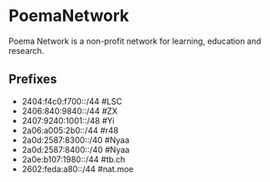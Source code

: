 # PoemaNetwork
Poema Network is a non-profit network for learning, education and research.

## Prefixes
* 2404:f4c0:f700::/44 #LSC
* 2406:840:9840::/44 #ZX
* 2407:9240:1001::/48 #Yi
* 2a06:a005:2b0::/44 #r48
* 2a0d:2587:8300::/40 #Nyaa
* 2a0d:2587:8400::/40 #Nyaa
* 2a0e:b107:1980::/44 #tb.ch
* 2602:feda:a80::/44 #nat.moe
